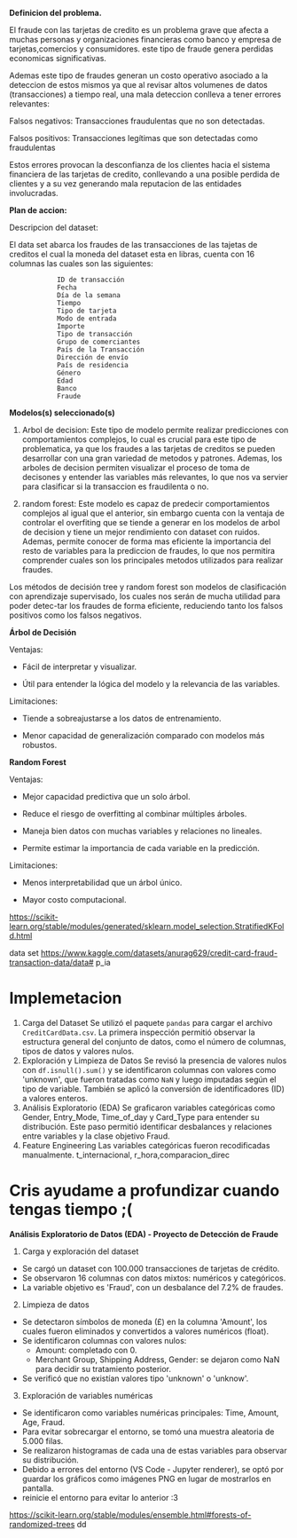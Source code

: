 **Definicion del problema.**

El fraude con las tarjetas de credito es un problema grave que afecta a muchas personas y organizaciones financieras como banco y empresa de tarjetas,comercios y consumidores. este tipo de fraude genera perdidas economicas significativas.


Ademas este tipo de fraudes generan un costo operativo asociado a la deteccion de estos mismos ya que al revisar altos volumenes de datos (transacciones) a tiempo real, una mala deteccion conlleva a tener errores relevantes:
        
Falsos negativos: Transacciones fraudulentas que no son detectadas.

Falsos positivos: Transacciones legítimas que son detectadas como fraudulentas

Estos errores provocan la desconfianza de los clientes hacia el sistema financiera de las tarjetas de credito, conllevando a una posible perdida de clientes y a su vez generando mala reputacion de las entidades involucradas.


**Plan de accion:**

Descripcion  del dataset:

El data set abarca los fraudes de las transacciones de las tajetas de creditos el cual la moneda del dataset esta en libras, cuenta con 16 columnas las cuales son las siguientes:

                ID de transacción
                Fecha
                Día de la semana
                Tiempo
                Tipo de tarjeta
                Modo de entrada
                Importe
                Tipo de transacción
                Grupo de comerciantes
                País de la Transacción
                Dirección de envío
                País de residencia
                Género
                Edad
                Banco
                Fraude

**Modelos(s) seleccionado(s)**

1) Arbol de decision: Este tipo de modelo permite realizar predicciones con comportamientos complejos, lo cual es crucial para este tipo de problematica, ya que los fraudes a las tarjetas de creditos se pueden desarrollar con una gran variedad de metodos y patrones. Ademas, los arboles de decision permiten visualizar el proceso de toma de decisones y entender las variables más relevantes, lo que nos va servier para clasificar si la transaccion es fraudilenta o no.

2) random forest: Este modelo es capaz de predecir comportamientos complejos al igual que el anterior, sin embargo cuenta con la ventaja de controlar el overfiting que se tiende a generar en los modelos de arbol de decision y tiene un mejor rendimiento con dataset con ruidos. Ademas, permite conocer de forma mas eficiente la importancia del resto de variables para la prediccion de fraudes, lo que nos permitira comprender cuales son los principales metodos utilizados para realizar fraudes.
        

Los métodos de decisión tree y random forest son modelos de clasificación con aprendizaje supervisado, los cuales nos serán de mucha utilidad para poder detec-tar los fraudes de forma eficiente, reduciendo tanto los falsos positivos como los falsos negativos.

**Árbol de Decisión**

Ventajas:

- Fácil de interpretar y visualizar.

- Útil para entender la lógica del modelo y la relevancia de las variables.

Limitaciones:

- Tiende a sobreajustarse a los datos de entrenamiento.

- Menor capacidad de generalización comparado con modelos más robustos.

**Random Forest**

Ventajas:

- Mejor capacidad predictiva que un solo árbol.

- Reduce el riesgo de overfitting al combinar múltiples árboles.

- Maneja bien datos con muchas variables y relaciones no lineales.

- Permite estimar la importancia de cada variable en la predicción.

Limitaciones:

- Menos interpretabilidad que un árbol único.

- Mayor costo computacional.


https://scikit-learn.org/stable/modules/generated/sklearn.model_selection.StratifiedKFold.html

data set https://www.kaggle.com/datasets/anurag629/credit-card-fraud-transaction-data/data# p_ia


# Implemetacion
1. Carga del Dataset
Se utilizó el paquete `pandas` para cargar el archivo `CreditCardData.csv`. La primera inspección permitió observar la estructura general del conjunto de datos, como el número de columnas, tipos de datos y valores nulos.
2. Exploración y Limpieza de Datos
Se revisó la presencia de valores nulos con `df.isnull().sum()` y se identificaron columnas con valores como 'unknown', que fueron tratadas como `NaN` y luego imputadas según el tipo de variable. También se aplicó la conversión de identificadores (ID) a valores enteros.
3. Análisis Exploratorio (EDA)
Se graficaron variables categóricas como Gender, Entry_Mode, Time_of_day y Card_Type para entender su distribución. Este paso permitió identificar desbalances y relaciones entre variables y la clase objetivo Fraud.
4. Feature Engineering
Las variables categóricas fueron recodificadas manualmente. t_internacional, r_hora,comparacion_direc

Cris ayudame a profundizar cuando tengas tiempo ;(
=======
**Análisis Exploratorio de Datos (EDA) - Proyecto de Detección de Fraude**
1. Carga y exploración del dataset
- Se cargó un dataset con 100.000 transacciones de tarjetas de crédito.
- Se observaron 16 columnas con datos mixtos: numéricos y categóricos.
- La variable objetivo es 'Fraud', con un desbalance del 7.2% de fraudes.
2. Limpieza de datos
- Se detectaron símbolos de moneda (£) en la columna 'Amount', los cuales fueron eliminados y convertidos a valores numéricos (float).
- Se identificaron columnas con valores nulos:
    * Amount: completado con 0.
    * Merchant Group, Shipping Address, Gender: se dejaron como NaN para decidir su tratamiento posterior.
- Se verificó que no existían valores tipo 'unknown' o 'unknow'.
3. Exploración de variables numéricas
- Se identificaron como variables numéricas principales: Time, Amount, Age, Fraud.
- Para evitar sobrecargar el entorno, se tomó una muestra aleatoria de 5.000 filas.
- Se realizaron histogramas de cada una de estas variables para observar su distribución.
- Debido a errores del entorno (VS Code - Jupyter renderer), se optó por guardar los gráficos como imágenes PNG en lugar de mostrarlos en pantalla.
- reinicie el entorno para evitar lo anterior :3



https://scikit-learn.org/stable/modules/ensemble.html#forests-of-randomized-trees
dd